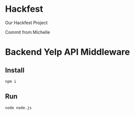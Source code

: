 # Hackfest
Our Hackfest Project

Commit from Michelle 


# Backend Yelp API Middleware

## Install 
`npm i`

## Run
`node node.js`
